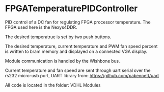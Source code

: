 # FPGATemperaturePIDController
PID control of a DC fan for regulating FPGA processor temperature. The FPGA used here is the Nexys4DDR.

The desired temperatrue is set by two push buttons.

The desired temperature, current temperature and PWM fan speed percent is written to bram memory and displayed on a connected VGA display.

Module communication is handled by the Wishbone bus.

Current temperature and fan speed are sent through uart serial over the rs232 micro-usb port, UART library from: https://github.com/pabennett/uart

All code is located in the folder: VDHL Modules
